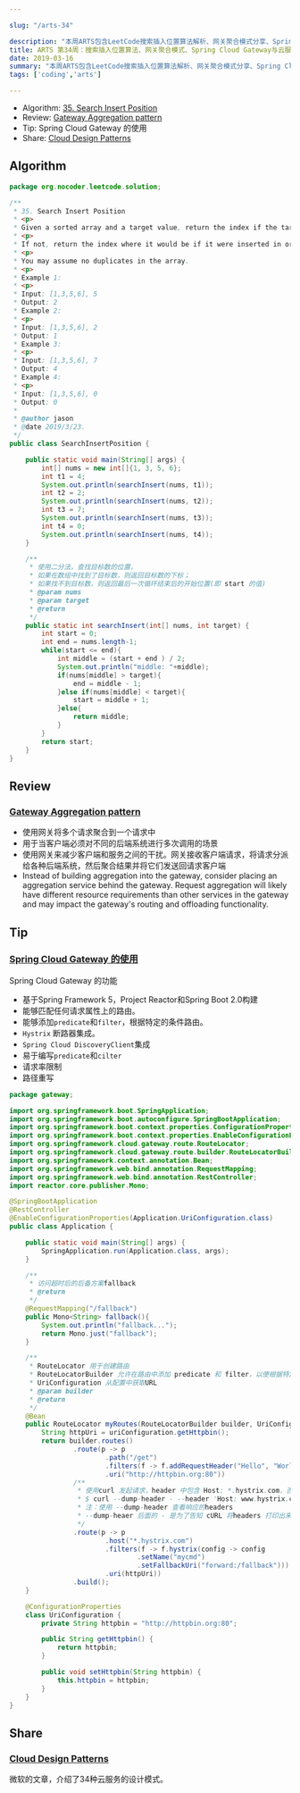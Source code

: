 ```yaml
---

slug: "/arts-34"

description: "本周ARTS包含LeetCode搜索插入位置算法解析、网关聚合模式分享、Spring Cloud Gateway使用详解，以及云服务设计模式探讨。"
title: ARTS 第34周：搜索插入位置算法、网关聚合模式、Spring Cloud Gateway与云服务设计模式
date: 2019-03-16
summary: "本周ARTS包含LeetCode搜索插入位置算法解析、网关聚合模式分享、Spring Cloud Gateway使用详解，以及云服务设计模式探讨。"
tags: ['coding','arts']

---
```


- Algorithm: [35. Search Insert Position](https://leetcode.com/problems/search-insert-position/)
- Review: [Gateway Aggregation pattern](https://docs.microsoft.com/en-us/azure/architecture/patterns/gateway-aggregation)
- Tip: Spring Cloud Gateway 的使用
- Share: [Cloud Design Patterns](https://docs.microsoft.com/en-us/azure/architecture/patterns/)

## Algorithm

```java
package org.nocoder.leetcode.solution;

/**
 * 35. Search Insert Position
 * <p>
 * Given a sorted array and a target value, return the index if the target is found.
 * <p>
 * If not, return the index where it would be if it were inserted in order.
 * <p>
 * You may assume no duplicates in the array.
 * <p>
 * Example 1:
 * <p>
 * Input: [1,3,5,6], 5
 * Output: 2
 * Example 2:
 * <p>
 * Input: [1,3,5,6], 2
 * Output: 1
 * Example 3:
 * <p>
 * Input: [1,3,5,6], 7
 * Output: 4
 * Example 4:
 * <p>
 * Input: [1,3,5,6], 0
 * Output: 0
 *
 * @author jason
 * @date 2019/3/23.
 */
public class SearchInsertPosition {

    public static void main(String[] args) {
        int[] nums = new int[]{1, 3, 5, 6};
        int t1 = 4;
        System.out.println(searchInsert(nums, t1));
        int t2 = 2;
        System.out.println(searchInsert(nums, t2));
        int t3 = 7;
        System.out.println(searchInsert(nums, t3));
        int t4 = 0;
        System.out.println(searchInsert(nums, t4));
    }

    /**
     * 使用二分法，查找目标数的位置，
     * 如果在数组中找到了目标数，则返回目标数的下标；
     * 如果找不到目标数，则返回最后一次循环结束后的开始位置(即 start 的值)
     * @param nums
     * @param target
     * @return
     */
    public static int searchInsert(int[] nums, int target) {
        int start = 0;
        int end = nums.length-1;
        while(start <= end){
            int middle = (start + end ) / 2;
            System.out.println("middle: "+middle);
            if(nums[middle] > target){
                end = middle - 1;
            }else if(nums[middle] < target){
                start = middle + 1;
            }else{
                return middle;
            }
        }
        return start;
    }
}

```

## Review

### [Gateway Aggregation pattern](https://docs.microsoft.com/en-us/azure/architecture/patterns/gateway-aggregation)

- 使用网关将多个请求聚合到一个请求中
- 用于当客户端必须对不同的后端系统进行多次调用的场景
- 使用网关来减少客户端和服务之间的干扰。网关接收客户端请求，将请求分派给各种后端系统，然后聚合结果并将它们发送回请求客户端
- Instead of building aggregation into the gateway, consider placing an aggregation service behind the gateway. Request aggregation will likely have different resource requirements than other services in the gateway and may impact the gateway's routing and offloading functionality.

## Tip

### [Spring Cloud Gateway 的使用](https://spring.io/guides/gs/gateway/#scratch)

Spring Cloud Gateway 的功能

- 基于Spring Framework 5，Project Reactor和Spring Boot 2.0构建
- 能够匹配任何请求属性上的路由。
- 能够添加`predicate`和`filter`，根据特定的条件路由。
- `Hystrix` 断路器集成。
- `Spring Cloud DiscoveryClient`集成
- 易于编写`predicate`和`cilter`
- 请求率限制
- 路径重写

```java
package gateway;

import org.springframework.boot.SpringApplication;
import org.springframework.boot.autoconfigure.SpringBootApplication;
import org.springframework.boot.context.properties.ConfigurationProperties;
import org.springframework.boot.context.properties.EnableConfigurationProperties;
import org.springframework.cloud.gateway.route.RouteLocator;
import org.springframework.cloud.gateway.route.builder.RouteLocatorBuilder;
import org.springframework.context.annotation.Bean;
import org.springframework.web.bind.annotation.RequestMapping;
import org.springframework.web.bind.annotation.RestController;
import reactor.core.publisher.Mono;

@SpringBootApplication
@RestController
@EnableConfigurationProperties(Application.UriConfiguration.class)
public class Application {

    public static void main(String[] args) {
        SpringApplication.run(Application.class, args);
    }

    /**
     * 访问超时后的后备方案fallback
     * @return
     */
    @RequestMapping("/fallback")
    public Mono<String> fallback(){
        System.out.println("fallback...");
        return Mono.just("fallback");
    }

    /**
     * RouteLocator 用于创建路由
     * RouteLocatorBuilder 允许在路由中添加 predicate 和 filter，以便根据特定条件路由
     * UriConfiguration 从配置中获取URL
     * @param builder
     * @return
     */
    @Bean
    public RouteLocator myRoutes(RouteLocatorBuilder builder, UriConfiguration uriConfiguration){
        String httpUri = uriConfiguration.getHttpbin();
        return builder.routes()
                .route(p -> p
                        .path("/get")
                        .filters(f -> f.addRequestHeader("Hello", "World"))
                        .uri("http://httpbin.org:80"))
                /**
                 * 使用curl 发起请求，header 中包含 Host: *.hystrix.com，否则请求不会被路由
                 * $ curl --dump-header - --header 'Host: www.hystrix.com' http://localhost:8080/delay/3
                 * 注：使用 --dump-header 查看响应的headers
                 * --dump-heaer 后面的 - 是为了告知 cURL 将headers 打印出来
                 */
                .route(p -> p
                        .host("*.hystrix.com")
                        .filters(f -> f.hystrix(config -> config
                                .setName("mycmd")
                                .setFallbackUri("forward:/fallback")))
                        .uri(httpUri))
                .build();
    }

    @ConfigurationProperties
    class UriConfiguration {
        private String httpbin = "http://httpbin.org:80";

        public String getHttpbin() {
            return httpbin;
        }

        public void setHttpbin(String httpbin) {
            this.httpbin = httpbin;
        }
    }
}
```



## Share

### [Cloud Design Patterns](https://docs.microsoft.com/en-us/azure/architecture/patterns/)

微软的文章，介绍了34种云服务的设计模式。